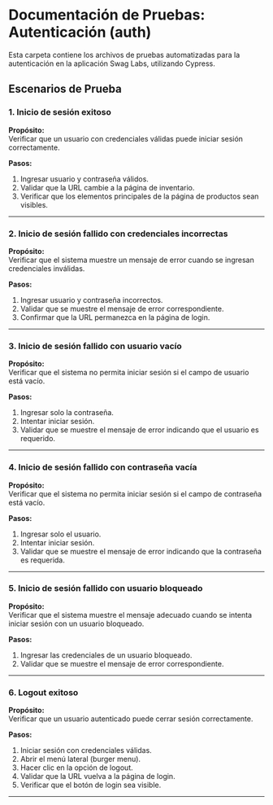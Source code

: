 # Documentación de Pruebas: Autenticación (auth)

Esta carpeta contiene los archivos de pruebas automatizadas para la autenticación en la aplicación Swag Labs, utilizando Cypress.

## Escenarios de Prueba

### 1. Inicio de sesión exitoso
**Propósito:**  
Verificar que un usuario con credenciales válidas puede iniciar sesión correctamente.

**Pasos:**
1. Ingresar usuario y contraseña válidos.
2. Validar que la URL cambie a la página de inventario.
3. Verificar que los elementos principales de la página de productos sean visibles.

---

### 2. Inicio de sesión fallido con credenciales incorrectas
**Propósito:**  
Verificar que el sistema muestre un mensaje de error cuando se ingresan credenciales inválidas.

**Pasos:**
1. Ingresar usuario y contraseña incorrectos.
2. Validar que se muestre el mensaje de error correspondiente.
3. Confirmar que la URL permanezca en la página de login.

---

### 3. Inicio de sesión fallido con usuario vacío
**Propósito:**  
Verificar que el sistema no permita iniciar sesión si el campo de usuario está vacío.

**Pasos:**
1. Ingresar solo la contraseña.
2. Intentar iniciar sesión.
3. Validar que se muestre el mensaje de error indicando que el usuario es requerido.

---

### 4. Inicio de sesión fallido con contraseña vacía
**Propósito:**  
Verificar que el sistema no permita iniciar sesión si el campo de contraseña está vacío.

**Pasos:**
1. Ingresar solo el usuario.
2. Intentar iniciar sesión.
3. Validar que se muestre el mensaje de error indicando que la contraseña es requerida.

---

### 5. Inicio de sesión fallido con usuario bloqueado
**Propósito:**  
Verificar que el sistema muestre el mensaje adecuado cuando se intenta iniciar sesión con un usuario bloqueado.

**Pasos:**
1. Ingresar las credenciales de un usuario bloqueado.
2. Validar que se muestre el mensaje de error correspondiente.

---

### 6. Logout exitoso
**Propósito:**  
Verificar que un usuario autenticado puede cerrar sesión correctamente.

**Pasos:**
1. Iniciar sesión con credenciales válidas.
2. Abrir el menú lateral (burger menu).
3. Hacer clic en la opción de logout.
4. Validar que la URL vuelva a la página de login.
5. Verificar que el botón de login sea visible.

---